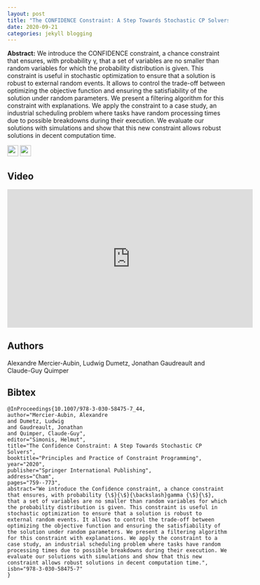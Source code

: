 ```yaml
---
layout: post
title: "The CONFIDENCE Constraint: A Step Towards Stochastic CP Solvers"
date: 2020-09-21
categories: jekyll blogging
---
```


**Abstract:** We introduce the CONFIDENCE constraint, a chance constraint that ensures, with probability γ, that a set of variables are no smaller than random variables for which the probability distribution is given. This constraint is useful in stochastic optimization to ensure that a solution is robust to external random events. It allows to control the trade-off between optimizing the objective function and ensuring the satisfiability of the solution under random parameters. We present a filtering algorithm for this constraint with explanations. We apply the constraint to a case study, an industrial scheduling problem where tasks have random processing times due to possible breakdowns during their execution. We evaluate our solutions with simulations and show that this new constraint allows robust solutions in decent computation time.

[<img src="https://alexandremercieraubin.com/MyWork/icons/pdf.png" width="25"/>](https://alexandremercieraubin.com/MyWork/papers/CP2020ConfidenceConstraint.pdf)
[<img src="https://alexandremercieraubin.com/MyWork/icons/link.png" width="25"/>](https://link.springer.com/chapter/10.1007/978-3-030-58475-7_44)

## Video
<iframe width="560" height="315" src="https://www.youtube.com/embed/UbolTOF_r8w" frameborder="0" allow="autoplay; encrypted-media" allowfullscreen></iframe>

## Authors
Alexandre Mercier-Aubin, Ludwig Dumetz, Jonathan Gaudreault and Claude-Guy Quimper

## Bibtex
```
@InProceedings{10.1007/978-3-030-58475-7_44,
author="Mercier-Aubin, Alexandre
and Dumetz, Ludwig
and Gaudreault, Jonathan
and Quimper, Claude-Guy",
editor="Simonis, Helmut",
title="The Confidence Constraint: A Step Towards Stochastic CP Solvers",
booktitle="Principles and Practice of Constraint Programming",
year="2020",
publisher="Springer International Publishing",
address="Cham",
pages="759--773",
abstract="We introduce the Confidence constraint, a chance constraint that ensures, with probability {\$}{\$}{\backslash}gamma {\$}{\$}, that a set of variables are no smaller than random variables for which the probability distribution is given. This constraint is useful in stochastic optimization to ensure that a solution is robust to external random events. It allows to control the trade-off between optimizing the objective function and ensuring the satisfiability of the solution under random parameters. We present a filtering algorithm for this constraint with explanations. We apply the constraint to a case study, an industrial scheduling problem where tasks have random processing times due to possible breakdowns during their execution. We evaluate our solutions with simulations and show that this new constraint allows robust solutions in decent computation time.",
isbn="978-3-030-58475-7"
}
```